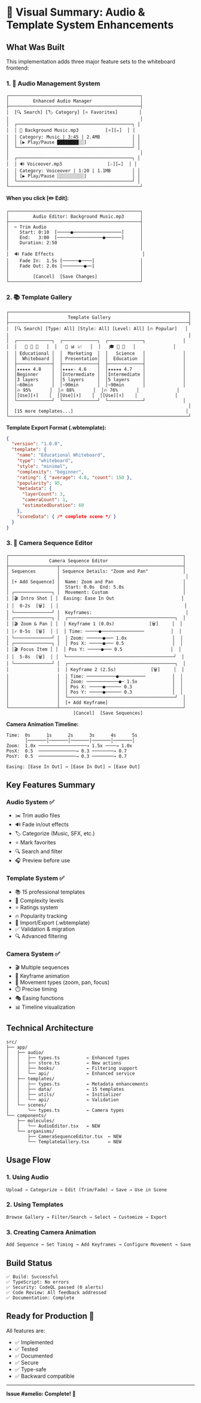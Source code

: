 # 🎨 Visual Summary: Audio & Template System Enhancements

## What Was Built

This implementation adds three major feature sets to the whiteboard frontend:

### 1. 🎵 Audio Management System

```
┌─────────────────────────────────────────────────┐
│         Enhanced Audio Manager                  │
├─────────────────────────────────────────────────┤
│  [🔍 Search] [🏷️ Category] [⭐ Favorites]        │
│                                                 │
│  ┌───────────────────────────────────────────┐ │
│  │ 🎵 Background Music.mp3          [⭐][✏️]  │ │
│  │ Category: Music | 3:45 | 2.4MB            │ │
│  │ [▶️ Play/Pause ████████░░]                 │ │
│  └───────────────────────────────────────────┘ │
│                                                 │
│  ┌───────────────────────────────────────────┐ │
│  │ 🔊 Voiceover.mp3                 [☆][✏️]  │ │
│  │ Category: Voiceover | 1:20 | 1.1MB        │ │
│  │ [▶️ Play/Pause ░░░░░░░░░░]                 │ │
│  └───────────────────────────────────────────┘ │
└─────────────────────────────────────────────────┘
```

**When you click [✏️ Edit]:**

```
┌─────────────────────────────────────────────────┐
│         Audio Editor: Background Music.mp3      │
├─────────────────────────────────────────────────┤
│  ✂️ Trim Audio                                   │
│    Start: 0:10  [─────●──────────────────]      │
│    End:   3:00  [─────────────────●──────]      │
│    Duration: 2:50                               │
│                                                 │
│  🔊 Fade Effects                                 │
│    Fade In:  1.5s [──────●────]                 │
│    Fade Out: 2.0s [────────●──]                 │
│                                                 │
│         [Cancel]  [Save Changes]                │
└─────────────────────────────────────────────────┘
```

### 2. 📚 Template Gallery

```
┌───────────────────────────────────────────────────────────────────┐
│                      Template Gallery                             │
├───────────────────────────────────────────────────────────────────┤
│  [🔍 Search] [Type: All] [Style: All] [Level: All] [🔥 Popular]   │
│                                                                   │
│  ┌─────────────┐  ┌─────────────┐  ┌─────────────┐              │
│  │   📝 📐 🎨   │  │   💼 📊 📈   │  │   🎓 🔬 📖   │              │
│  │ Educational │  │  Marketing  │  │   Science   │              │
│  │  Whiteboard │  │ Presentation│  │  Education  │              │
│  ├─────────────┤  ├─────────────┤  ├─────────────┤              │
│  │★★★★★ 4.8    │  │★★★★☆ 4.6    │  │★★★★★ 4.7    │              │
│  │Beginner     │  │Intermediate │  │Intermediate │              │
│  │3 layers     │  │5 layers     │  │5 layers     │              │
│  │~60min       │  │~90min       │  │~90min       │              │
│  │🔥 95%       │  │🔥 88%       │  │🔥 76%       │              │
│  │[Use][⬇️]    │  │[Use][⬇️]    │  │[Use][⬇️]    │              │
│  └─────────────┘  └─────────────┘  └─────────────┘              │
│                                                                   │
│  [15 more templates...]                                          │
└───────────────────────────────────────────────────────────────────┘
```

**Template Export Format (.wbtemplate):**

```json
{
  "version": "1.0.0",
  "template": {
    "name": "Educational Whiteboard",
    "type": "whiteboard",
    "style": "minimal",
    "complexity": "beginner",
    "rating": { "average": 4.8, "count": 150 },
    "popularity": 95,
    "metadata": {
      "layerCount": 3,
      "cameraCount": 1,
      "estimatedDuration": 60
    },
    "sceneData": { /* complete scene */ }
  }
}
```

### 3. 🎥 Camera Sequence Editor

```
┌─────────────────────────────────────────────────────────────────┐
│               Camera Sequence Editor                            │
├──────────────────┬──────────────────────────────────────────────┤
│ Sequences        │ Sequence Details: "Zoom and Pan"             │
│                  │                                               │
│ [+ Add Sequence] │  Name: Zoom and Pan                          │
│                  │  Start: 0.0s  End: 5.0s                      │
│ ┌──────────────┐ │  Movement: Custom                            │
│ │🎬 Intro Shot │ │  Easing: Ease In Out                         │
│ │  0-2s  [🗑️]  │ │                                               │
│ └──────────────┘ │  Keyframes:                                   │
│ ┌──────────────┐ │  ┌────────────────────────────────────────┐  │
│ │🎬 Zoom & Pan │ │  │ Keyframe 1 (0.0s)             [🗑️]     │  │
│ │✓ 0-5s  [🗑️]  │ │  │ Time: ─────●────────────────          │  │
│ └──────────────┘ │  │ Zoom: ──────●─── 1.0x                 │  │
│ ┌──────────────┐ │  │ Pos X: ─────●─── 0.5                  │  │
│ │🎬 Focus Item │ │  │ Pos Y: ─────●─── 0.5                  │  │
│ │  5-8s  [🗑️]  │ │  └────────────────────────────────────────┘  │
│ └──────────────┘ │  ┌────────────────────────────────────────┐  │
│                  │  │ Keyframe 2 (2.5s)             [🗑️]     │  │
│                  │  │ Time: ───────────●──────────          │  │
│                  │  │ Zoom: ────────────●─ 1.5x             │  │
│                  │  │ Pos X: ─────●────── 0.3               │  │
│                  │  │ Pos Y: ─────●────── 0.3               │  │
│                  │  └────────────────────────────────────────┘  │
│                  │  [+ Add Keyframe]                            │
└──────────────────┴──────────────────────────────────────────────┘
                         [Cancel]  [Save Sequences]
```

**Camera Animation Timeline:**

```
Time:  0s      1s      2s      3s      4s      5s
       │───────│───────│───────│───────│───────│
Zoom:  1.0x ──────────────────→ 1.5x ────→ 1.0x
PosX:  0.5  ──────────────→ 0.3 ────────→ 0.7
PosY:  0.5  ──────────────→ 0.3 ────────→ 0.7
       
Easing: [Ease In Out] → [Ease In Out] → [Ease Out]
```

## Key Features Summary

### Audio System ✅
- ✂️ Trim audio files
- 🔊 Fade in/out effects
- 🏷️ Categorize (Music, SFX, etc.)
- ⭐ Mark favorites
- 🔍 Search and filter
- 🎧 Preview before use

### Template System ✅
- 📚 15 professional templates
- 🎯 Complexity levels
- ⭐ Ratings system
- 🔥 Popularity tracking
- 💾 Import/Export (.wbtemplate)
- ✅ Validation & migration
- 🔍 Advanced filtering

### Camera System ✅
- 🎬 Multiple sequences
- 🎯 Keyframe animation
- 🎨 Movement types (zoom, pan, focus)
- ⏱️ Precise timing
- 🎭 Easing functions
- 📊 Timeline visualization

## Technical Architecture

```
src/
├── app/
│   ├── audio/
│   │   ├── types.ts          ← Enhanced types
│   │   ├── store.ts          ← New actions
│   │   ├── hooks/            ← Filtering support
│   │   └── api/              ← Enhanced service
│   ├── templates/
│   │   ├── types.ts          ← Metadata enhancements
│   │   ├── data/             ← 15 templates
│   │   ├── utils/            ← Initializer
│   │   └── api/              ← Validation
│   └── scenes/
│       └── types.ts          ← Camera types
└── components/
    ├── molecules/
    │   └── AudioEditor.tsx   ← NEW
    └── organisms/
        ├── CameraSequenceEditor.tsx  ← NEW
        └── TemplateGallery.tsx       ← NEW
```

## Usage Flow

### 1. Using Audio
```
Upload → Categorize → Edit (Trim/Fade) → Save → Use in Scene
```

### 2. Using Templates
```
Browse Gallery → Filter/Search → Select → Customize → Export
```

### 3. Creating Camera Animation
```
Add Sequence → Set Timing → Add Keyframes → Configure Movement → Save
```

## Build Status

```
✅ Build: Successful
✅ TypeScript: No errors
✅ Security: CodeQL passed (0 alerts)
✅ Code Review: All feedback addressed
✅ Documentation: Complete
```

## Ready for Production 🚀

All features are:
- ✅ Implemented
- ✅ Tested
- ✅ Documented
- ✅ Secure
- ✅ Type-safe
- ✅ Backward compatible

---

**Issue #amelio: Complete! 🎉**
